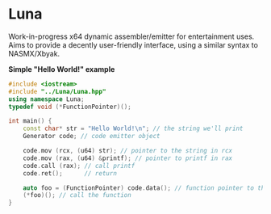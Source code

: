 # Luna
Work-in-progress x64 dynamic assembler/emitter for entertainment uses. <br>
Aims to provide a decently user-friendly interface, using a similar syntax to NASMX/Xbyak.

**Simple "Hello World!" example**
```cpp
#include <iostream>
#include "../Luna/Luna.hpp"
using namespace Luna;
typedef void (*FunctionPointer)();

int main() {
    const char* str = "Hello World!\n"; // the string we'll print
    Generator code; // code emitter object

    code.mov (rcx, (u64) str); // pointer to the string in rcx
    code.mov (rax, (u64) &printf); // pointer to printf in rax
    code.call (rax); // call printf
    code.ret();      // return

    auto foo = (FunctionPointer) code.data(); // function pointer to the generated function
    (*foo)(); // call the function
}
```

